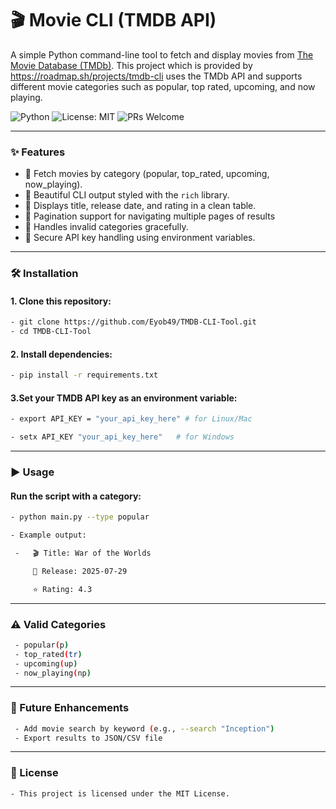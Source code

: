 # 🎬 Movie CLI (TMDB API)

A simple Python command-line tool to fetch and display movies from [The Movie Database (TMDb)](https://www.themoviedb.org/). This project which is provided by https://roadmap.sh/projects/tmdb-cli uses the TMDb API and supports different movie categories such as popular, top rated, upcoming, and now playing.

![Python](https://img.shields.io/badge/Python-3.9-blue)
![License: MIT](https://img.shields.io/badge/License-MIT-green)
![PRs Welcome](https://img.shields.io/badge/PRs-welcome-brightgreen)

---

### ✨ Features
 - 🎥 Fetch movies by category (popular, top_rated, upcoming, now_playing).
 - 🎨 Beautiful CLI output styled with the `rich` library.
 - 📅 Displays title, release date, and rating in a clean table.
 - 📄 Pagination support for navigating multiple  pages of results
 - 🚫 Handles invalid categories gracefully.
 - 🔐 Secure API key handling using environment variables.

---

### 🛠️ Installation

#### 1. Clone this repository:
 ```bash
 - git clone https://github.com/Eyob49/TMDB-CLI-Tool.git
 - cd TMDB-CLI-Tool

 ```

#### 2. Install dependencies:
 ```bash
 - pip install -r requirements.txt

 ```
#### 3.Set your TMDB API key as an environment variable:
 ```bash
 - export API_KEY = "your_api_key_here" # for Linux/Mac
 
 - setx API_KEY "your_api_key_here"   # for Windows
 ```
---

### ▶️ Usage
 
#### Run the script with a category:
 ```bash
 - python main.py --type popular

 - Example output:

  -   🎬 Title: War of the Worlds

      📅 Release: 2025-07-29

      ⭐ Rating: 4.3
 ```
---

### ⚠️ Valid Categories
```bash
 - popular(p)
 - top_rated(tr)
 - upcoming(up)
 - now_playing(np)

```
---

### 🚀 Future Enhancements
```bash
 - Add movie search by keyword (e.g., --search "Inception")
 - Export results to JSON/CSV file
```
---

### 📜 License
```bash
- This project is licensed under the MIT License.
```



